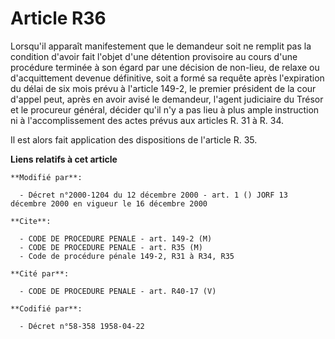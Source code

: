 # Article R36

Lorsqu'il apparaît manifestement que le demandeur soit ne remplit pas la condition d'avoir fait l'objet d'une détention
provisoire au cours d'une procédure terminée à son égard par une décision de non-lieu, de relaxe ou d'acquittement devenue
définitive, soit a formé sa requête après l'expiration du délai de six mois prévu à l'article 149-2, le premier président de
la cour d'appel peut, après en avoir avisé le demandeur, l'agent judiciaire du Trésor et le procureur général, décider qu'il
n'y a pas lieu à plus ample instruction ni à l'accomplissement des actes prévus aux articles R. 31 à R. 34.

Il est alors fait application des dispositions de l'article R. 35.

**Liens relatifs à cet article**

	**Modifié par**:

	  - Décret n°2000-1204 du 12 décembre 2000 - art. 1 () JORF 13 décembre 2000 en vigueur le 16 décembre 2000

	**Cite**:

	  - CODE DE PROCEDURE PENALE - art. 149-2 (M)
	  - CODE DE PROCEDURE PENALE - art. R35 (M)
	  - Code de procédure pénale 149-2, R31 à R34, R35

	**Cité par**:

	  - CODE DE PROCEDURE PENALE - art. R40-17 (V)

	**Codifié par**:

	  - Décret n°58-358 1958-04-22
